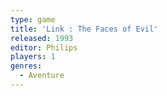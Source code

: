 ```yaml
---
type: game
title: 'Link : The Faces of Evil'
released: 1993
editor: Philips
players: 1
genres:
  - Aventure
---
```

